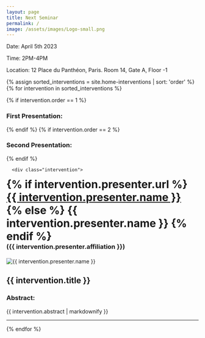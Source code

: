 ```yaml
---
layout: page
title: Next Seminar
permalink: /
image: /assets/images/Logo-small.png
---
```


<style>
  .presenter-image {
    margin-right: 1em;
  }
</style>



<div class="upcoming-event-page">

  <div class="event-info">
  <p class="bigger-text">Date: April 5th 2023</p>
  <p class="bigger-text">Time: 2PM-4PM</p>
  <p class="bigger-text">Location: 12 Place du Panthéon, Paris. Room 14, Gate A, Floor -1  </p>  
  </div>  

  {% assign sorted_interventions = site.home-interventions | sort: 'order' %}
  {% for intervention in sorted_interventions %}
  
  {% if intervention.order == 1 %}
    <h3>First Presentation:</h3>
  {% endif %}
  {% if intervention.order == 2 %}
    <h3>Second Presentation:</h3>
  {% endif %}
  
      <div class="intervention">
<div class="presenter-info-home">
  <div class="presenter-name-and-affiliation">
      <h1 style="margin: 0;">
        {% if intervention.presenter.url %}
          <a href="{{ intervention.presenter.url }}">{{ intervention.presenter.name }}</a>
        {% else %}
          {{ intervention.presenter.name }}
        {% endif %}
      </h1>
    <h3 style="margin: 0 auto 20px auto; padding: 0;">({{ intervention.presenter.affiliation }})</h3>
  </div>
  
  <img src="{{ intervention.presenter.image  | relative_url }}" alt="{{ intervention.presenter.name }}" class="bigger-image">
</div>
        <h2 class="italicized-title">{{ intervention.title }}</h2>
        <h3> Abstract: </h3>
        <div class="intervention-abstract">{{ intervention.abstract | markdownify  }}</div>
      </div>
      <hr />
  {% endfor %}
</div>
